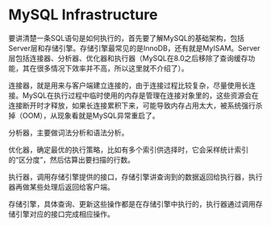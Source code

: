 # MySQL Infrastructure

要讲清楚一条SQL语句是如何执行的，首先要了解MySQL的基础架构，包括Server层和存储引擎。存储引擎最常见的是InnoDB，还有就是MyISAM。Server层包括连接器、分析器、优化器和执行器（MySQL在8.0之后移除了查询缓存功能，其在很多情况下效率并不高，所以这里就不介绍了）。

连接器，就是用来与客户端建立连接的，由于连接过程比较复杂，尽量使用长连接。MySQL在执行过程中临时使用的内存是管理在连接对象里的，这些资源会在连接断开时才释放，如果长连接累积下来，可能导致内存占用太大，被系统强行杀掉（OOM），从现象看就是MySQL异常重启了。

分析器，主要做词法分析和语法分析。

优化器，确定最优的执行策略，比如有多个索引供选择时，它会采样统计索引的“区分度”，然后估算出要扫描的行数。

执行器，调用存储引擎提供的接口，存储引擎讲查询到的数据返回给执行器，执行器再做某些处理后返回给客户端。

存储引擎，具体查询、更新这些操作都是在存储引擎中执行的，执行器通过调用存储引擎对应的接口完成相应操作。
